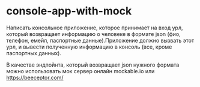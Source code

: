 # console-app-with-mock

Написать консольное приложение, которое принимает на вход урл, который возвращает информацию о человеке в формате json (фио, телефон, емейл, паспортные данные).Приложение должно вызвать этот урл, и вывести полученную информацию в консоль (все, кроме паспортных данных).

В качестве  эндпойнта, который возвращает json нужного формата можно использовать мок сервер онлайн mockable.io или https://beeceptor.com/